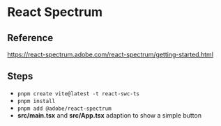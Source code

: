 # React Spectrum

## Reference

https://react-spectrum.adobe.com/react-spectrum/getting-started.html

## Steps

- `pnpm create vite@latest -t react-swc-ts`
- `pnpm install`
- `pnpm add @adobe/react-spectrum`
- **src/main.tsx** and **src/App.tsx** adaption to show a simple button
